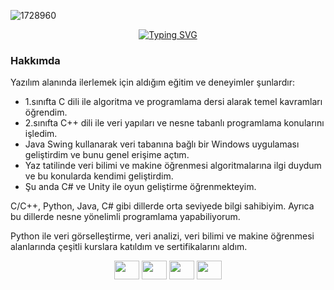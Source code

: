 ![1728960](https://github.com/osman-tkdmr/osman-tkdmr/assets/67903397/f3d62163-1b89-4f9f-bff6-7aff46236f00)




<p align="center">
  <a href="https://git.io/typing-svg"><img src="https://readme-typing-svg.demolab.com?font=Fira+Code&pause=1000&color=FFFFFF&center=true&width=435&lines=Merhaba+ben+Osman;Yazılım+Geliştiriciliği;Alanında+kendimi+geliştiriyorum." alt="Typing SVG" />
  </a>
</p>

<p>
  
  
  <h3>Hakkımda</h3>
    
  Yazılım alanında ilerlemek için aldığım eğitim ve deneyimler şunlardır:
  
  - 1.sınıfta C dili ile algoritma ve programlama dersi alarak temel kavramları öğrendim.
  - 2.sınıfta C++ dili ile veri yapıları ve nesne tabanlı programlama konularını işledim.
  - Java Swing kullanarak veri tabanına bağlı bir Windows uygulaması geliştirdim ve bunu genel erişime açtım.
  - Yaz tatilinde veri bilimi ve makine öğrenmesi algoritmalarına ilgi duydum ve bu konularda kendimi geliştirdim.
  - Şu anda C# ve Unity ile oyun geliştirme öğrenmekteyim.
  
  C/C++, Python, Java, C# gibi dillerde orta seviyede bilgi sahibiyim. Ayrıca bu dillerde nesne yönelimli programlama yapabiliyorum.
  
  Python ile veri görselleştirme, veri analizi, veri bilimi ve makine öğrenmesi alanlarında çeşitli kurslara katıldım ve sertifikalarını aldım.
    
    

  
  
</p>

<p align="center">
  <a href="https://www.linkedin.com/in/osman-tekdamar-324ba4251" target="blank" style="text-decoration: none;">
    <img align="center" src="https://www.refugies-gironde.fr/content/uploads/2022/12/lkd.png" alt="" height="30" width="40" />
  </a>
  
  
  <a href="https://www.kaggle.com/osmantekdamar" target="blank" style="text-decoration: none;">
    <img align="center" src="https://cdn4.iconfinder.com/data/icons/logos-and-brands/512/189_Kaggle_logo_logos-1024.png" alt="" height="30" width="40" />
</a>

  <a href="https://leetcode.com/osman_tkdmr/" target="blank" style="text-decoration: none;">
    <img align="center" src="https://i0.wp.com/turingplanet.org/wp-content/uploads/2020/05/LeetCode_logo.png" alt="" height="30" width="40" />
  </a>
  <a href="https://www.instagram.com/osman_tkdmr/#" target="blank" style="text-decoration: none;">
    <img align="center" src="https://upload.wikimedia.org/wikipedia/commons/a/a5/Instagram_icon.png" alt="" height="30" width="40" />
  </a>
</p>



